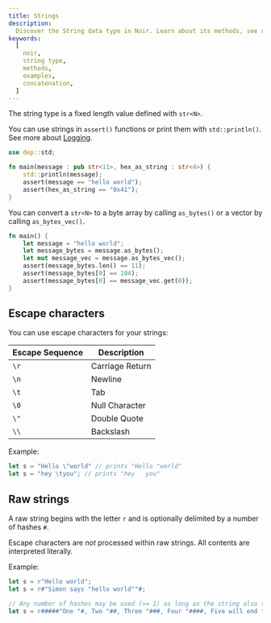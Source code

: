 ```yaml
---
title: Strings
description:
  Discover the String data type in Noir. Learn about its methods, see real-world examples, and understand how to effectively manipulate and use Strings in Noir.
keywords:
  [
    noir,
    string type,
    methods,
    examples,
    concatenation,
  ]
---
```



The string type is a fixed length value defined with `str<N>`.

You can use strings in `assert()` functions or print them with
`std::println()`. See more about [Logging](../../standard_library/logging).

```rust
use dep::std;

fn main(message : pub str<11>, hex_as_string : str<4>) {
    std::println(message);
    assert(message == "hello world");
    assert(hex_as_string == "0x41");
}
```

You can convert a `str<N>` to a byte array by calling `as_bytes()`
or a vector by calling `as_bytes_vec()`.

```rust
fn main() {
    let message = "hello world";
    let message_bytes = message.as_bytes();
    let mut message_vec = message.as_bytes_vec();
    assert(message_bytes.len() == 11);
    assert(message_bytes[0] == 104);
    assert(message_bytes[0] == message_vec.get(0));
}
```

## Escape characters

You can use escape characters for your strings:

| Escape Sequence | Description     |
|-----------------|-----------------|
| `\r`            | Carriage Return |
| `\n`            | Newline         |
| `\t`            | Tab             |
| `\0`            | Null Character  |
| `\"`            | Double Quote    |
| `\\`            | Backslash       |

Example:

```rust
let s = "Hello \"world" // prints "Hello "world"
let s = "hey \tyou"; // prints "hey   you"
```

## Raw strings

A raw string begins with the letter `r` and is optionally delimited by a number of hashes `#`.

Escape characters are *not* processed within raw strings. All contents are interpreted literally.

Example:

```rust
let s = r"Hello world";
let s = r#"Simon says "hello world""#;

// Any number of hashes may be used (>= 1) as long as the string also terminates with the same number of hashes
let s = r#####"One "#, Two "##, Three "###, Four "####, Five will end the string."#####; 
```
